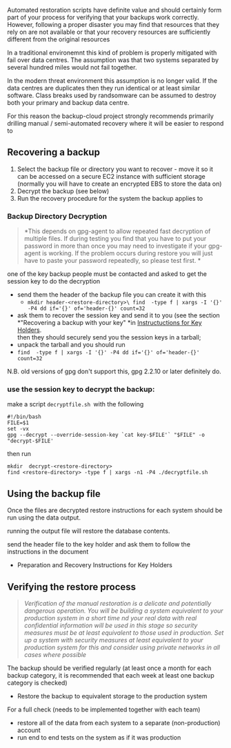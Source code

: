 Automated restoration scripts have definite value and should certainly
form part of your process for verifying that your backups work
correctly.  However, following a proper disaster you may find that
resources that they rely on are not available or that your recovery
resources are sufficiently different from the original resources

In a traditional environemnt this kind of problem is properly
mitigated with fail over data centres.  The assumption was that two
systems separated by several hundred miles would not fail together.

In the modern threat environment this assumption is no longer valid.
If the data centres are duplicates then they run identical or at least
similar software.  Class breaks used by randsomware can be assumed to
destroy both your primary and backup data centre.

For this reason the backup-cloud project strongly recommends primarily
drilling manual / semi-automated recovery where it will be easier to
respond to

## Recovering a backup

1. Select the backup file or directory you want to recover - move it so it can be accessed on a secure EC2 instance with sufficient storage (normally you will have to create an encrypted EBS to store the data on)  
2. Decrypt the backup (see below)
3. Run the recovery procedure for the system the backup applies to

### Backup Directory Decryption

> *This depends on gpg-agent to allow repeated fast decryption of multiple files.  If during testing you find that you have to put your password in more than once you may need to investigate if your gpg-agent is working.  If the problem occurs during restore you will just have to paste your password repeatedly, so please test first. *

one of the key backup people must be contacted and asked to get the session key to do the decryption

* send them the header of the backup file you can create it with this
  * `mkdir header-<restore-directory>\
    find `<restore-directory>` -type f | xargs -I '{}' -P4 dd if='{}' of='header-{}' count=32`
* ask them to recover the session key and send it to you (see the section *"Recovering a backup with your key" *in [Instructuctions for Key Holders](instructions_for_key_holders.mdinstructions_for_key_holders.md).  \
  then they should securely send you the session keys in a tarball;
* unpack the tarball and you should run
*   `find `<restore-directory>` -type f | xargs -I '{}' -P4 dd if='{}' of='header-{}' count=32`

  N.B. old versions of gpg don't support this, gpg 2.2.10 or later definitely do.

### use the session key to decrypt the backup:

make a script `decryptfile.sh `with the following

```
#!/bin/bash
FILE=$1
set -vx
gpg --decrypt --override-session-key `cat key-$FILE'` "$FILE" -o "decrypt-$FILE'
```

then run

```
mkdir  decrypt-<restore-directory>
find <restore-directory> -type f | xargs -n1 -P4 ./decryptfile.sh
```

## Using the backup file

Once the files are decrypted  restore instructions for each system should be run using the data output.  

running the output file will restore the database contents.  

send the header file to the key holder and ask them to follow the instructions in the document

* Preparation and Recovery Instructions for Key Holders

## Verifying the restore process

> *Verification of the manual restoration is a delicate and potentially dangerous operation.  You will be building a system equivalent to your production system in a short time nd your real data with real confidential information will be used in this stage so security measures must be at least equivalent to those used in production.  Set up a system with security measures at least equivalent to your production system for this and consider using private networks in all cases where possible*

The backup should be verified regularly (at least once a month for each backup category, it is recommended that each week at least one backup category is checked)

* Restore the backup to equivalent storage to the production system

For a full check (needs to be implemented together with each team)

* restore all of the data from each system to a separate (non-production) account
* run end to end tests on the system as if it was production
